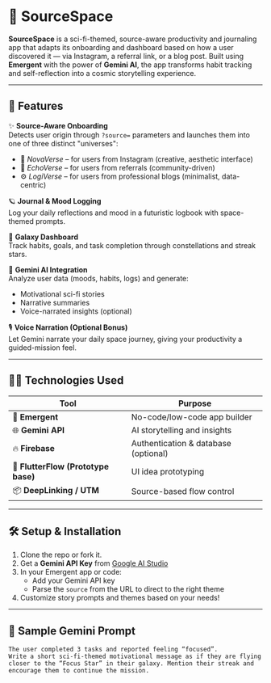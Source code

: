 # 🌌 SourceSpace

**SourceSpace** is a sci-fi-themed, source-aware productivity and journaling app that adapts its onboarding and dashboard based on how a user discovered it — via Instagram, a referral link, or a blog post. Built using **Emergent** with the power of **Gemini AI**, the app transforms habit tracking and self-reflection into a cosmic storytelling experience.

---

## 🚀 Features

✨ **Source-Aware Onboarding**  
Detects user origin through `?source=` parameters and launches them into one of three distinct "universes":
- 🌈 *NovaVerse* – for users from Instagram (creative, aesthetic interface)
- 🔮 *EchoVerse* – for users from referrals (community-driven)
- ⚙️ *LogiVerse* – for users from professional blogs (minimalist, data-centric)

🪐 **Journal & Mood Logging**  
Log your daily reflections and mood in a futuristic logbook with space-themed prompts.

🌟 **Galaxy Dashboard**  
Track habits, goals, and task completion through constellations and streak stars.

🧠 **Gemini AI Integration**  
Analyze user data (moods, habits, logs) and generate:
- Motivational sci-fi stories
- Narrative summaries
- Voice-narrated insights (optional)

🎙️ **Voice Narration (Optional Bonus)**  
Let Gemini narrate your daily space journey, giving your productivity a guided-mission feel.

---

## 🧑‍🚀 Technologies Used

| Tool | Purpose |
|------|---------|
| 🧩 **Emergent** | No-code/low-code app builder |
| 🌐 **Gemini API** | AI storytelling and insights |
| 🔥 **Firebase** | Authentication & database (optional) |
| 🎨 **FlutterFlow (Prototype base)** | UI idea prototyping |
| 📦 **DeepLinking / UTM** | Source-based flow control |

---

## 🛠️ Setup & Installation

1. Clone the repo or fork it.
2. Get a **Gemini API Key** from [Google AI Studio](https://makersuite.google.com/app/apikey)
3. In your Emergent app or code:
   - Add your Gemini API key
   - Parse the `source` from the URL to direct to the right theme
4. Customize story prompts and themes based on your needs!

---

## 🧪 Sample Gemini Prompt

```text
The user completed 3 tasks and reported feeling “focused”.  
Write a short sci-fi-themed motivational message as if they are flying closer to the “Focus Star” in their galaxy. Mention their streak and encourage them to continue the mission.

